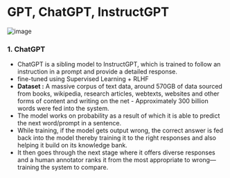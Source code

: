 # GPT, ChatGPT, InstructGPT
![image](https://user-images.githubusercontent.com/129742046/236900096-c38791b3-498e-4abb-85b4-277924d4a3bd.png)



### 1. ChatGPT

- ChatGPT is a sibling model to InstructGPT, which is trained to follow an instruction in a prompt and provide a detailed response.
- fine-tuned using Supervised Learning + RLHF 
- **Dataset :** A massive corpus of text data, around 570GB of data sourced from books, wikipedia, research articles, webtexts, websites and other forms of content and writing on the net - Approximately 300 billion words were fed into the system.
- The model works on probability as a result of which it is able to predict the next word/prompt in a sentence.
- While training, if the model gets output wrong, the correct answer is fed back into the model thereby training it to the right responses and also helping it build on its knowledge bank.
- It then goes through the next stage where it offers diverse responses and a human annotator ranks it from the most appropriate to wrong—training the system to compare.
